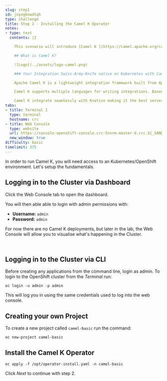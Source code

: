 ```yaml
---
slug: step1
id: jnyxgknwdtqh
type: challenge
title: Step 1 - Installing the Camel K Operator
notes:
- type: text
  contents: |2

    This scenario will introduce [Camel K ](https://camel.apache.org/camel-k/latest/index.html).

    ## What is Camel K?

    ![Logo](../assets/logo-camel.png)

    ### Your Integration Swiss-Army-Knife native on Kubernetes with Camel K

    Apache Camel K is a lightweight integration framework built from Apache Camel that runs natively on Kubernetes and is specifically designed for serverless and microservice architectures.

    Camel K supports multiple languages for writing integrations. Based on the Operator Pattern, Camel K performs operations on Kubernetes resources, bringing integration to the next level and utilizing the benefit of the Apache Camel project, such as the wide variety of components and Enterprise Integration Patterns (EIP).

    Camel K integrate seamlessly with Knative making it the best serverless technology for integration. This scenario will get you started and hands on Camel K.
tabs:
- title: Terminal 1
  type: terminal
  hostname: crc
- title: Web Console
  type: website
  url: https://console-openshift-console.crc-5nvrm-master-0.crc.${_SANDBOX_ID}.instruqt.io
  new_window: true
difficulty: basic
timelimit: 375
---
```

In order to run Camel K, you will need access to an Kubernetes/OpenShift environment. Let's setup the fundamentals.

## Logging in to the Cluster via Dashboard

Click the Web Console tab to open the dashboard.

You will then able able to login with admin permissions with:

* **Username:** ```admin```
* **Password:** ```admin```

For now there are no Camel K deployments, but later in the lab, the Web Console will allow you to visualise what's happening in the Cluster.

<br>

## Logging in to the Cluster via CLI

Before creating any applications from the command line, login as admin. To login to the OpenShift cluster from the _Terminal_ run:

```
oc login -u admin -p admin
```

This will log you in using the same credentials used to log into the web console.


## Creating your own Project

To create a new project called `camel-basic` run the command:

```
oc new-project camel-basic
```

## Install the Camel K Operator

```
oc apply -f /opt/operator-install.yaml -n camel-basic
```

Click *Next* to continue with step 2.